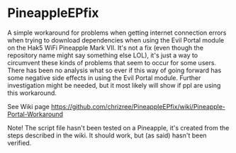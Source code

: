 # PineappleEPfix

A simple workaround for problems when getting internet connection errors when trying to download dependencies when using the Evil Portal module on the Hak5 WiFi Pineapple Mark VII. It's not a fix (even though the repository name might say something else LOL), it's just a way to circumvent these kinds of problems that seem to occur for some users. There has been no analysis what so ever if this way of going forward has some negative side effects in using the Evil Portal module. Further investigation might be needed, but it most likely will show if ppl are using this workaround.

See Wiki page
https://github.com/chrizree/PineappleEPfix/wiki/Pineapple-Portal-Workaround

Note! The script file hasn't been tested on a Pineapple, it's created from the steps described in the wiki. It should work, but (as said) hasn't been verified.
